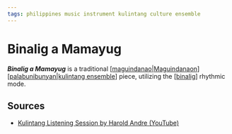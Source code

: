 ```yaml
---
tags: philippines music instrument kulintang culture ensemble
---
```


# Binalig a Mamayug

**_Binalig a Mamayug_** is a traditional [[maguindanao|Maguindanaon]] [[palabunibunyan|kulintang ensemble]] piece, utilizing the [[binalig]] rhythmic mode.

## Sources

- [Kulintang Listening Session by Harold Andre (YouTube)](https://www.youtube.com/watch?v=7b7iDVjvxPs)

[//begin]: # "Autogenerated link references for markdown compatibility"
[maguindanao|Maguindanaon]: maguindanao "Maguindanao"
[palabunibunyan|kulintang ensemble]: palabunibunyan "Palabunibunyan"
[binalig]: binalig "Binalig"
[//end]: # "Autogenerated link references"